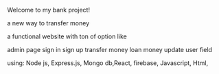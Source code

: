 Welcome to my bank project!

a new way to transfer money

a functional website with ton of option like

admin page sign in sign up transfer money loan money update user field

using: Node js, Express.js, Mongo db,React, firebase, Javascript, Html,
